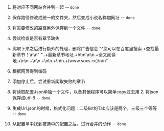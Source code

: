1. 将对应不同网站合并到一起 -- `done`
3. 保存路径修改成统一的文件夹，然后变成小说名称加网址 -- `done`
4. 将需要修改的路径另外保存到一个文件 -- `done`


5. 尝试检查是否有章节缺失
6. 爬取下来之后进行额外的处理，删除广告信息
    "^您可以在百度里搜索.+查找最新章节！\n\n"
    "        .+最新章节地址.+html\n\n.+全文阅读地.+\n\n.+\n\n.+\n\n.+\n\n.+\(www\.soxs\.cc\)\n\n"



7. 根据网页得到编码
8. 添加停止后，尝试重新爬取失败的章节
9. 将读取配置Json单独一个文件，以备其他程序可以简单copy过去用
   2. 将json保存成utf-8 -- `done`
10. 生成Url.json的时候，格式化问题：二级list的Tab应该是两个，三级三个等等 -- `done`
11. 从配置单中找到被选中的配置之后，进行合并的动作 -- `done`
